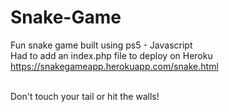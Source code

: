 # Snake-Game
Fun snake game built using ps5 - Javascript
<br />Had to add an index.php file to deploy on Heroku 
https://snakegameapp.herokuapp.com/snake.html

<br /> Don't touch your tail or hit the walls! 

